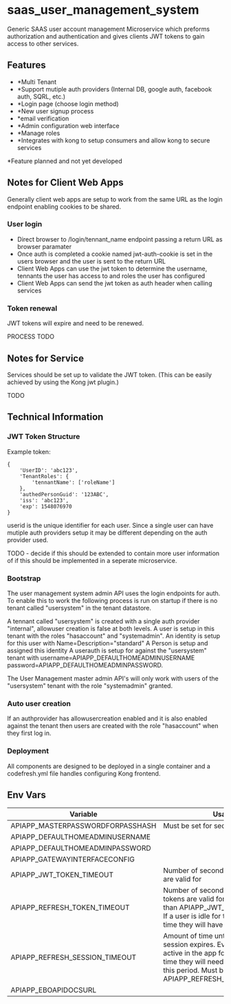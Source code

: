# saas_user_management_system
Generic SAAS user account management Microservice which preforms authorization and authentication and gives clients JWT tokens to gain access to other services.

## Features

 - *Multi Tenant
 - *Support mutiple auth providers (Internal DB, google auth, facebook auth, SQRL, etc.)
 - *Login page (choose login method)
 - *New user signup process
 - *email verification
 - *Admin configuration web interface
 - *Manage roles
 - *Integrates with kong to setup consumers and allow kong to secure services

 *Feature planned and not yet developed

## Notes for Client Web Apps

Generally client web apps are setup to work from the same URL as the login endpoint enabling cookies to be shared.

### User login

 - Direct browser to /login/tennant_name endpoint passing a return URL as browser paramater
 - Once auth is completed a cookie named jwt-auth-cookie is set in the users browser and the user is sent to the return URL
 - Client Web Apps can use the jwt token to determine the username, tennants the user has access to and roles the user has configured
 - Client Web Apps can send the jwt token as auth header when calling services

### Token renewal

JWT tokens will expire and need to be renewed.

PROCESS TODO


## Notes for Service

Services should be set up to validate the JWT token. (This can be easily achieved by using the Kong jwt plugin.)

TODO


## Technical Information

### JWT Token Structure

Example token:
```
{
	'UserID': 'abc123',
	'TenantRoles': {
		'tennantName': ['roleName']
	},
	'authedPersonGuid': '123ABC',
	'iss': 'abc123',
	'exp': 1548076970
}
```

userid is the unique identifier for each user. Since a single user can have mutiple auth providers setup it may be different depending on the auth provider used.

TODO - decide if this should be extended to contain more user information of if this should be implemented in a seperate microservice.

### Bootstrap

The user management system admin API uses the login endpoints for auth. To enable this to work the following process is run on startup if there is no tenant called "usersystem" in the tenant datastore.

A tennant called "usersystem" is created with a single auth provider "internal", allowuser creation is false at both levels.
A user is setup in this tenant with the roles "hasaccount" and "systemadmin".
An identity is setup for this user with Name=Description="standard"
A Person is setup and assigned this identity
A userauth is setup for against the "usersystem" tenant with username=APIAPP_DEFAULTHOMEADMINUSERNAME password=APIAPP_DEFAULTHOMEADMINPASSWORD.


The User Management master admin API's will only work with users of the "usersystem" tenant with the role "systemadmin" granted.

### Auto user creation

If an authprovider has allowusercreation enabled and it is also enabled against the tenant then users are created with the role "hasaccount" when they first log in.

### Deployment

All components are designed to be deployed in a single container and a codefresh.yml file handles configuring Kong frontend.


## Env Vars

 | Variable | Usage | Default |
 |--|--|--|
 | APIAPP_MASTERPASSWORDFORPASSHASH | Must be set for security | |
 | APIAPP_DEFAULTHOMEADMINUSERNAME | | |
 | APIAPP_DEFAULTHOMEADMINPASSWORD  | | |
 | APIAPP_GATEWAYINTERFACECONFIG | | |
 | APIAPP_JWT_TOKEN_TIMEOUT | Number of seconds the jwt tokens are valid for | 10 minutes |
 | APIAPP_REFRESH_TOKEN_TIMEOUT | Number of seconds the refresh tokens are valid for, must be greater than APIAPP_JWT_TOKEN_TIMEOUT. If a user is idle for this amount of time they will have to login again. | 2 hours |
 | APIAPP_REFRESH_SESSION_TIMEOUT | Amount of time until the refresh session expires. Even if the user is active in the app for this amount of time they will need to re-login after this period. Must be greater than  APIAPP_REFRESH_TOKEN_TIMEOUT. | 12 hours. |
 | APIAPP_EBOAPIDOCSURL | | |
